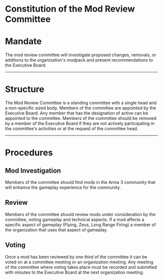 # Constitution of the Mod Review Committee

# Mandate
The mod review committee will investigate proposed changes, removals, or additions to the organization's modpack and present recommendations to the Executive Board.

<hr/>

# Structure
The Mod Review Committee is a standing committee with a single head and a non-specific sized body. Members of the committee are appointed by the Executive Board. Any member that has the designation of active can be appointed to the committee. Members of the committee should be removed by a member of the Executive Board if they are not actively participating in the committee's activities or at the request of the committee head.

<hr/>

# Procedures
## Mod Investigation
Members of the committee should find mods in the Arma 3 community that will enhance the gameplay experience for the community.

## Review
Members of the committee should review mods under consideration by the committee, noting gameplay and technical aspects. If a mod affects a specific aspect of gameplay (Flying, Zeus, Long Range Firing) a member of the organization that uses that aspect of gameplay.

## Voting
Once a mod has been reviewed by one third of the committee it can be voted on at a committee meeting or an organization meeting. Any meeting of the committee where voting takes place must be recorded and submitted with minutes to the Executive Board at the next organization meeting.
